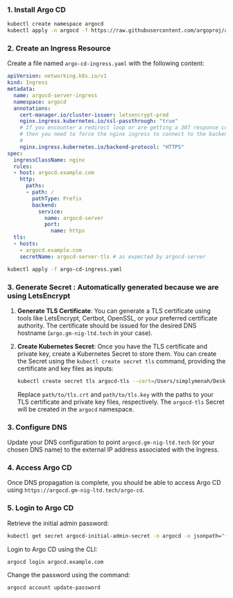 ### 1. Install Argo CD
```sh
kubectl create namespace argocd
kubectl apply -n argocd -f https://raw.githubusercontent.com/argoproj/argo-cd/stable/manifests/install.yaml
```

### 2. Create an Ingress Resource

Create a file named `argo-cd-ingress.yaml` with the following content:
```yaml
apiVersion: networking.k8s.io/v1
kind: Ingress
metadata:
  name: argocd-server-ingress
  namespace: argocd
  annotations:
    cert-manager.io/cluster-issuer: letsencrypt-prod
    nginx.ingress.kubernetes.io/ssl-passthrough: "true"
    # If you encounter a redirect loop or are getting a 307 response code
    # then you need to force the nginx ingress to connect to the backend using HTTPS.
    #
    nginx.ingress.kubernetes.io/backend-protocol: "HTTPS"
spec:
  ingressClassName: nginx
  rules:
  - host: argocd.example.com
    http:
      paths:
      - path: /
        pathType: Prefix
        backend:
          service:
            name: argocd-server
            port:
              name: https
  tls:
  - hosts:
    - argocd.example.com
    secretName: argocd-server-tls # as expected by argocd-server
```

```bash
kubectl apply -f argo-cd-ingress.yaml
```

### 3. Generate Secret : Automatically generated because we are using LetsEncrypt
1. **Generate TLS Certificate**:
   You can generate a TLS certificate using tools like LetsEncrypt, Certbot, OpenSSL, or your preferred certificate authority. The certificate should be issued for the desired DNS hostname (`argo.gm-nig-ltd.tech` in your case).

2. **Create Kubernetes Secret**:
   Once you have the TLS certificate and private key, create a Kubernetes Secret to store them. You can create the Secret using the `kubectl create secret tls` command, providing the certificate and key files as inputs:

   ```bash
   kubectl create secret tls argocd-tls --cert=/Users/simplymenah/Desktop/SecuritySprint01-Pod1/argocd/tls.crt --key=/Users/simplymenah/Desktop/SecuritySprint01-Pod1/argocd/tls.key -n argocd
   ```

   Replace `path/to/tls.crt` and `path/to/tls.key` with the paths to your TLS certificate and private key files, respectively. The `argocd-tls` Secret will be created in the `argocd` namespace.

### 3. Configure DNS

Update your DNS configuration to point `argocd.gm-nig-ltd.tech` (or your chosen DNS name) to the external IP address associated with the Ingress.

### 4. Access Argo CD

Once DNS propagation is complete, you should be able to access Argo CD using `https://argocd.gm-nig-ltd.tech/argo-cd`.

### 5. Login to Argo CD

Retrieve the initial admin password:

```bash
kubectl get secret argocd-initial-admin-secret -n argocd -o jsonpath="{.data.password}" | base64 -d && echo
```

Login to Argo CD using the CLI:

```bash
argocd login argocd.example.com
```

Change the password using the command:

```bash
argocd account update-password
```